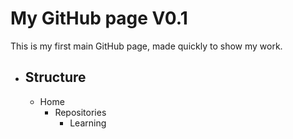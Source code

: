 # My GitHub page V0.1
This is my first main GitHub page, made quickly to show my work.

- ## Structure
  - Home
    - Repositories
      - Learning
